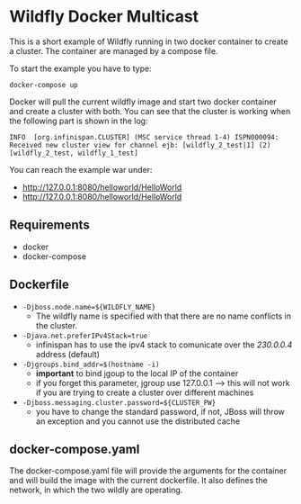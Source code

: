 # Wildfly Docker Multicast
This is a short example of Wildfly running in two docker container to create a cluster. The container are managed by a compose file.

To start the example you have to type:

`docker-compose up`

Docker will pull the current wildfly image and start two docker container and create a cluster with both. You can see that the cluster is working when the following part is shown in the log:

`INFO  [org.infinispan.CLUSTER] (MSC service thread 1-4) ISPN000094: Received new cluster view for channel ejb: [wildfly_2_test|1] (2) [wildfly_2_test, wildfly_1_test]`

You can reach the example war under: 
- http://127.0.0.1:8080/helloworld/HelloWorld
- http://127.0.0.1:8080/helloworld/HelloWorld

## Requirements
- docker
- docker-compose

## Dockerfile
- `-Djboss.node.name=${WILDFLY_NAME}`
    - The wildfly name is specified with that there are no name conflicts in the cluster.
- `-Djava.net.preferIPv4Stack=true`
    - infinispan has to use the ipv4 stack to comunicate over the *230.0.0.4* address (default) 
- `-Djgroups.bind_addr=$(hostname -i)` 
    - **important** to bind jgoup to the local IP of the container
    - if you forget this parameter, jgroup use 127.0.0.1 --> this will not work if you are trying to create a cluster over different machines
- `-Djboss.messaging.cluster.password=${CLUSTER_PW}`
    - you have to change the standard password, if not, JBoss will throw an exception and you cannot use the distributed cache

## docker-compose.yaml
The docker-compose.yaml file will provide the arguments for the container and will build the image with the current dockerfile. It also defines the network, in which the two wildly are operating.